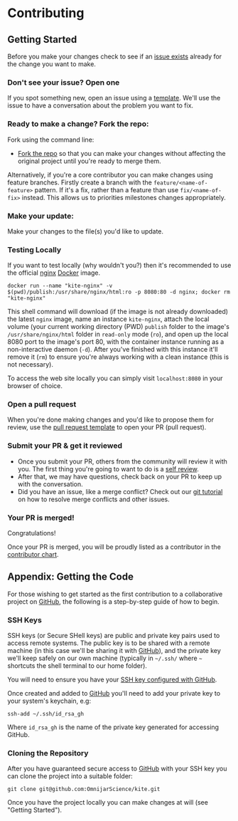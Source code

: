# Contributing

## Getting Started

Before you make your changes check to see if an [issue exists](https://github.com/omnijarscience/kite/issues/) already for the change you want to make.

### Don't see your issue? Open one

If you spot something new, open an issue using a [template](https://github.com/omnijarscience/kite/issues/new/choose). We'll use the issue to have a conversation about the problem you want to fix.

### Ready to make a change? Fork the repo:

Fork using the command line:

- [Fork the repo](https://docs.github.com/en/github/getting-started-with-github/fork-a-repo#fork-an-example-repository) so that you can make your changes without affecting the original project until you're ready to merge them.

Alternatively, if you're a core contributor you can make changes using feature branches. Firstly create a branch with the `feature/<name-of-feature>` pattern. If it's a fix, rather than a feature than use `fix/<name-of-fix>` instead. This allows us to priorities milestones changes appropriately.

### Make your update:
Make your changes to the file(s) you'd like to update. 

### Testing Locally

If you want to test locally (why wouldn't you?) then it's recommended to use the official [nginx](https://nginx.org) [Docker](htts://docker.com) image.

```shell
docker run --name "kite-nginx" -v $(pwd)/publish:/usr/share/nginx/html:ro -p 8080:80 -d nginx; docker rm "kite-nginx"
```

This shell command will download (if the image is not already downloaded) the latest `nginx` image, name an instance `kite-nginx`, attach the local volume (your current working directory (PWD) `publish` folder to the image's `/usr/share/nginx/html` folder in `read-only` mode (`ro`), and open up the local 8080 port to the image's port 80, with the container instance running as a non-interactive daemon (`-d`). After you've finished with this instance it'll remove it (`rm`) to ensure you're always working with a clean instance (this is not necessary).

To access the web site locally you can simply visit `localhost:8080` in your browser of choice.

### Open a pull request
When you're done making changes and you'd like to propose them for review, use the [pull request template](#pull-request-template) to open your PR (pull request).

### Submit your PR & get it reviewed
- Once you submit your PR, others from the community will review it with you. The first thing you're going to want to do is a [self review](#self-review).
- After that, we may have questions, check back on your PR to keep up with the conversation.
- Did you have an issue, like a merge conflict? Check out our [git tutorial](https://lab.github.com/githubtraining/managing-merge-conflicts) on how to resolve merge conflicts and other issues.

### Your PR is merged!
Congratulations! 

Once your PR is merged, you will be proudly listed as a contributor in the [contributor chart](https://github.com/github/docs/graphs/contributors).

## Appendix: Getting the Code

For those wishing to get started as the first contribution to a collaborative project on [GitHub](https://github.com), the following is a step-by-step guide of how to begin.

### SSH Keys

SSH keys (or Secure SHell keys) are public and private key pairs used to access remote systems. The public key is to be shared with a remote machine (in this case we'll be sharing it with [GitHub](https://github.com)), and the private key we'll keep safely on our own machine (typically in `~/.ssh/` where `~` shortcuts the shell terminal to our home folder).

You will need to ensure you have your [SSH key configured with GitHub](https://docs.github.com/en/github/authenticating-to-github/connecting-to-github-with-ssh/adding-a-new-ssh-key-to-your-github-account). 

Once created and added to [GitHub](https://github.com) you'll need to add your private key to your system's keychain, e.g:

```shell
ssh-add ~/.ssh/id_rsa_gh
```

Where `id_rsa_gh` is the name of the private key generated for accessing GitHub. 


### Cloning the Repository

After you have guaranteed secure access to [GitHub](https://github.com) with your SSH key you can clone the project into a suitable folder:

```shell
git clone git@github.com:OmnijarScience/kite.git
```

Once you have the project locally you can make changes at will (see "Getting Started").